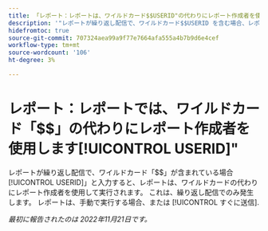 ```yaml
---
title: 「レポート：レポートは、ワイルドカード$$USERID"の代わりにレポート作成者を使用します
description: '"レポートが繰り返し配信で、ワイルドカード$$USERID を含む場合、レポートは、ワイルドカードの代わりにレポート作成者を使用して実行されます。 これは、繰り返し配信でのみ発生します。 レポートは、手動で実行するか、「すぐに送信」を使用する場合に期待どおりに動作します。'
hidefromtoc: true
source-git-commit: 707324aea99a9f77e7664afa555a4b7b9d6e4cef
workflow-type: tm+mt
source-wordcount: '106'
ht-degree: 3%

---
```



# レポート：レポートでは、ワイルドカード「$$」の代わりにレポート作成者を使用します[!UICONTROL USERID]&quot;

レポートが繰り返し配信で、ワイルドカード「$$」が含まれている場合[!UICONTROL USERID]」と入力すると、レポートは、ワイルドカードの代わりにレポート作成者を使用して実行されます。 これは、繰り返し配信でのみ発生します。 レポートは、手動で実行する場合、または [!UICONTROL すぐに送信].

_最初に報告されたのは 2022年11月21日です。_

